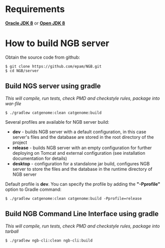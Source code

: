 # Requirements

**[Oracle JDK 8](https://docs.oracle.com/javase/8/docs/technotes/guides/install/install_overview.html)** or **[Open JDK 8](http://openjdk.java.net/install/)**

# How to build NGB server

Obtain the source code from github:
```
$ git clone https://github.com/epam/NGB.git
$ cd NGB/server
```
## Build NGS server  using gradle

*This will compile, run tests, check PMD and checkstyle rules, package into war-file*
```
$ ./gradlew catgenome:clean catgenome:build 
```
Several profiles are available for NGB server build:
    
  * **dev** - builds NGB server with a default configuration, in this case server's files and the database are stored in the root directory of the project
  * **release** - builds NGB server with an empty configuration for further deploying on Tomcat and external configuration (see installation documentation for details)
  * **desktop** - configuration for a standalone jar build, configures NGB server to store the files and the database in
   the runtime directory of NGB server

Default profile is **dev**. You can specify the profile by adding the **"-Pprofile"** option to Gradle command:
   ```
   $ ./gradlew catgenome:clean catgenome:build -Pprofile=release
   ```
   
## Build NGB Command Line Interface using gradle

*This will compile, run tests, check PMD and checkstyle rules, package into tarball*
```
$ ./gradlew ngb-cli:clean ngb-cli:build
```

